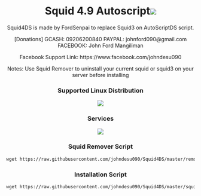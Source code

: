 
<h1 align="center">Squid 4.9 Autoscript<img src="https://img.shields.io/badge/Version-1.0-blue.svg"></h1>

<p align="center">Squid4DS is made by FordSenpai to replace Squid3 on AutoScriptDS script.</p>
<p align="center">[Donations] GCASH: 09206200840 PAYPAL: johnford090@gmail.com FACEBOOK: John Ford Mangiliman</p>
<p align="center">Facebook Support Link: https://www.facebook.com/johndesu090</p>

<p align="center">Notes: Use Squid Remover to uninstall your current squid or squid3 on your server before installing</p>

<h3 align="center">Supported Linux Distribution</h3>
<p align="center">
  <a><img src="https://img.shields.io/badge/Support-Debian%209-red.svg"></a>
</p>
<h3 align="center">Services</h3>
<p align="center">
  <a><img src="https://img.shields.io/badge/Service-Squid4.9-green.svg"></a>
 </p>

<h3 align="center">Squid Remover Script</h3>

<p align="center">
  
  ```html
wget https://raw.githubusercontent.com/johndesu090/Squid4DS/master/remsquid.sh && chmod +x remsquid.sh && ./remsquid.sh
  ```

</p>

<h3 align="center">Installation Script</h3>

<p align="center">
  
  ```html
wget https://raw.githubusercontent.com/johndesu090/Squid4DS/master/squid4.sh && chmod +x squid4.sh && ./squid4.sh
  ```

</p>
